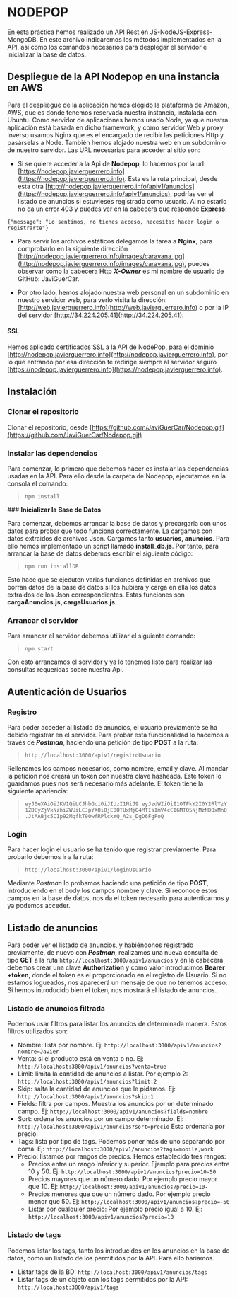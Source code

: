 # NODEPOP

En esta práctica hemos realizado un API Rest en JS-NodeJS-Express-MongoDB. En este archivo indicaremos los métodos implementados en la API, así como los comandos necesarios para desplegar el servidor e inicializar la base de datos.

## Despliegue de la API Nodepop en una instancia en AWS
Para el despliegue de la aplicación hemos elegido la plataforma de Amazon, AWS, que es donde tenemos reservada nuestra instancia, instalada con Ubuntu. Como servidor de aplicaciones hemos usado Node, ya que nuestra aplicación está basada en dicho framework, y como servidor Web y proxy inverso usamos Nginx que es el encargado de recibir las peticiones Http y pasárselas a Node. También hemos alojado nuestra web en un subdominio de nuestro servidor. Las URL necesarias para acceder al sitio son:

* Si se quiere acceder a la Api de **Nodepop**, lo hacemos por la url: [https://nodepop.javierguerrero.info](https://nodepop.javierguerrero.info). Esta es la ruta principal, desde esta otra [http://nodepop.javierguerrero.info/apiv1/anuncios](https://nodepop.javierguerrero.info/apiv1/anuncios), podrías ver el listado de anuncios si estuvieses registrado como usuario. Al no estarlo no da un error 403 y puedes ver en la cabecera que responde **Express**: 

```{"message": "Lo sentimos, no tienes acceso, necesitas hacer login o registrarte"}```

* Para servir los archivos estáticos delegamos la tarea a **Nginx**, para comprobarlo en la siguiente dirección [http://nodepop.javierguerrero.info/images/caravana.jpg](http://nodepop.javierguerrero.info/images/caravana.jpg), puedes observar como la cabecera Http ***X-Owner*** es mi nombre de usuario de GitHub: JaviGuerCar.

* Por otro lado, hemos alojado nuestra web personal en un subdominio en nuestro servidor web, para verlo visita la dirección: [http://web.javierguerrero.info](http://web.javierguerrero.info) o por la IP del servidor [http://34.224.205.41](http://34.224.205.41).

#### SSL
Hemos aplicado certificados SSL a la API de NodePop, para el dominio [http://nodepop.javierguerrero.info](http://nodepop.javierguerrero.info), por lo que entrando por esa dirección te redirige siempre al servidor seguro [https://nodepop.javierguerrero.info](https://nodepop.javierguerrero.info).


## Instalación

### **Clonar el repositorio**

Clonar el repositorio, desde [https://github.com/JaviGuerCar/Nodepop.git](https://github.com/JaviGuerCar/Nodepop.git)

### **Instalar las dependencias**

Para comenzar, lo primero que debemos hacer es instalar las dependencias usadas en la API. Para ello desde la carpeta de Nodepop, ejecutamos en la consola el comando:

> ``` npm install ```

### **Inicializar la Base de Datos**

Para comenzar, debemos arrancar la base de datos y precargarla con unos datos para probar que todo funciona correctamente. La cargamos con datos extraidos de archivos Json. Cargamos tanto **usuarios, anuncios**. Para ello hemos implementado un script llamado **install_db.js**. Por tanto, para arrancar la base de datos debemos escribir el siguiente código:

> ``` npm run installDB ```

Esto hace que se ejecuten varias funciones definidas en archivos que borran datos de la base de datos si los hubiera y carga en ella los datos extraidos de los Json correspondientes. Estas funciones son **cargaAnuncios.js, cargaUsuarios.js**.

### **Arrancar el servidor**

Para arrancar el servidor debemos utilizar el siguiente comando:

> ``` npm start ```

Con esto arrancamos el servidor y ya lo tenemos listo para realizar las consultas requeridas sobre nuestra Api.

## **Autenticación de Usuarios**

### **Registro**

Para poder acceder al listado de anuncios, el usuario previamente se ha debido registrar en el servidor. Para probar esta funcionalidad lo hacemos a través de ***Postman***, haciendo una petición de tipo **POST** a la ruta: 
> ```http://localhost:3000/apiv1/registroUsuario```

Rellenamos los campos necesarios, como nombre, email y clave. Al mandar la petición nos creará un token con nuestra clave hasheada. Este token lo guardamos pues nos será necesario más adelante. El token tiene la siguiente apariencia: 

> ```eyJ0eXAiOiJKV1QiLCJhbGciOiJIUzI1NiJ9.eyJzdWIiOiI1OTFkY2I0Y2RlYzY1ZDEyZjVkNzhiZWUiLCJpYXQiOjE0OTUxMjQ4MTIsImV4cCI6MTQ5NjMzNDQxMn0.JtAABjc5CIp92MqfkT90wfRPlckYQ_A2s_DgD6FgFoQ```

### **Login**

Para hacer login el usuario se ha tenido que registrar previamente. Para probarlo debemos ir a la ruta:
> ```http://localhost:3000/apiv1/loginUsuario```

Mediante *Postman* lo probamos haciendo una petición de tipo **POST**, introduciendo en el body los campos nombre y clave. Si reconoce estos campos en la base de datos, nos da el token necesario para autenticarnos y ya podemos acceder.

## **Listado de anuncios**

Para poder ver el listado de anuncios, y habiéndonos registrado previamente, de nuevo con ***Postman***, realizamos una nueva consulta de tipo **GET** a la ruta ```http://localhost:3000/apiv1/anuncios``` y en la cabecera debemos crear una clave **Authorization** y como valor introducimos **Bearer +token**, donde el token es el proporcionado en el registro de Usuario. Si no estamos logueados, nos aparecerá un mensaje de que no tenemos acceso. Si hemos introducido bien el token, nos mostrará el listado de anuncios.

### **Listado de anuncios filtrada**

Podemos usar filtros para listar los anuncios de determinada manera. Estos filtros utilizados son:

* Nombre: lista por nombre. Ej: `http://localhost:3000/apiv1/anuncios?nombre=Javier`
* Venta: si el producto está en venta o no. Ej: `http://localhost:3000/apiv1/anuncios?venta=true`
* Limit: limita la cantidad de anuncios a listar. Por ejemplo 2: `http://localhost:3000/apiv1/anuncios?limit:2`
* Skip: salta la cantidad de anuncios que le pidamos. Ej: `http://localhost:3000/apiv1/anuncios?skip:1`
* Fields: filtra por campos. Muestra los anuncios por un determinado campo. Ej: `http://localhost:3000/apiv1/anuncios?fields=nombre`
* Sort: ordena los anuncios por un campo determinado. Ej: `http://localhost:3000/apiv1/anuncios?sort=precio` Esto ordenaría por precio.
* Tags: lista por tipo de tags. Podemos poner más de uno separando por coma. Ej: `http://localhost:3000/apiv1/anuncios?tags=mobile,work`
* Precio: listamos por rangos de precios. Hemos establecido tres rangos:
	* Precios entre un rango inferior y superior. Ejemplo para precios entre 10 y 50. Ej: `http://localhost:3000/apiv1/anuncios?precio=10-50`
	* Precios mayores que un número dado. Por ejemplo precio mayor que 10. Ej: `http://localhost:3000/apiv1/anuncios?precio=10-`
	* Precios menores que que un número dado. Por ejemplo precio menor que 50. Ej: `http://localhost:3000/apiv1/anuncios?precio=-50`
	* Listar por cualquier precio: Por ejemplo precio igual a 10. Ej: `http://localhost:3000/apiv1/anuncios?precio=10`


### **Listado de tags**

Podemos listar los tags, tanto los introducidos en los anuncios en la base de datos, como un listado de los permitidos por la API. Para ello haríamos.

* Listar tags de la BD: ```http://localhost:3000/apiv1/anuncios/tags```
* Listar tags de un objeto con los tags permitidos por la API: ```http://localhost:3000/apiv1/tags```
